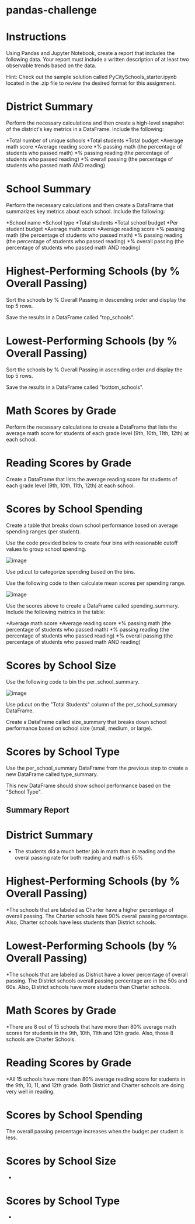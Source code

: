 # pandas-challenge

# Instructions
Using Pandas and Jupyter Notebook, create a report that includes the following data. Your report must include a written description of at least two observable trends based on the data.

Hint: Check out the sample solution called PyCitySchools_starter.ipynb located in the .zip file to review the desired format for this assignment.

# District Summary
Perform the necessary calculations and then create a high-level snapshot of the district's key metrics in a DataFrame.
Include the following:

*Total number of unique schools
*Total students
*Total budget
*Average math score
*Average reading score
*% passing math (the percentage of students who passed math)
*% passing reading (the percentage of students who passed reading)
*% overall passing (the percentage of students who passed math AND reading)

# School Summary
Perform the necessary calculations and then create a DataFrame that summarizes key metrics about each school.
Include the following:

*School name
*School type
*Total students
*Total school budget
*Per student budget
*Average math score
*Average reading score
*% passing math (the percentage of students who passed math)
*% passing reading (the percentage of students who passed reading)
*% overall passing (the percentage of students who passed math AND reading)

# Highest-Performing Schools (by % Overall Passing)
Sort the schools by % Overall Passing in descending order and display the top 5 rows.

Save the results in a DataFrame called "top_schools".

# Lowest-Performing Schools (by % Overall Passing)
Sort the schools by % Overall Passing in ascending order and display the top 5 rows.

Save the results in a DataFrame called "bottom_schools".

# Math Scores by Grade
Perform the necessary calculations to create a DataFrame that lists the average math score for students of each grade level (9th, 10th, 11th, 12th) at each school.

# Reading Scores by Grade
Create a DataFrame that lists the average reading score for students of each grade level (9th, 10th, 11th, 12th) at each school.

# Scores by School Spending
Create a table that breaks down school performance based on average spending ranges (per student).

Use the code provided below to create four bins with reasonable cutoff values to group school spending.

![image](https://github.com/martin0s/pandas-challenge/assets/61669834/ac3959ff-b61a-48a4-b099-bec6a02ac0aa)

Use pd.cut to categorize spending based on the bins.

Use the following code to then calculate mean scores per spending range.

![image](https://github.com/martin0s/pandas-challenge/assets/61669834/89850ef0-5be7-4471-8039-06b7fa92d27e)

Use the scores above to create a DataFrame called spending_summary.
Include the following metrics in the table:

*Average math score
*Average reading score
*% passing math (the percentage of students who passed math)
*% passing reading (the percentage of students who passed reading)
*% overall passing (the percentage of students who passed math AND reading)

# Scores by School Size
Use the following code to bin the per_school_summary.

![image](https://github.com/martin0s/pandas-challenge/assets/61669834/125e9133-9cd1-4cd1-b39c-1a1012a6bbbf)

Use pd.cut on the "Total Students" column of the per_school_summary DataFrame.

Create a DataFrame called size_summary that breaks down school performance based on school size (small, medium, or large).

# Scores by School Type
Use the per_school_summary DataFrame from the previous step to create a new DataFrame called type_summary.

This new DataFrame should show school performance based on the "School Type".

## Summary Report

# District Summary

* The students did a much better job in math than in reading and the overal passing rate for both reading and math is 65%

# Highest-Performing Schools (by % Overall Passing)

*The schools that are labeled as Charter have a higher percentage of overall passing. The Charter schools have 90% overall passing percentage. Also, Charter schools have less students than District schools.

# Lowest-Performing Schools (by % Overall Passing)

*The schools that are labeled as District have a lower percentage of overall passing. The District schools overall passing percentage are in the 50s and 60s. Also, District schools have more students than Charter schools.

# Math Scores by Grade

*There are 8 out of 15 schools that have more than 80% average math scores for students in the 9th, 10th, 11th and 12th grade. Also, those 8 schools are Charter Schools.

# Reading Scores by Grade

*All 15 schools have more than 80% average reading score for students in the 9th, 10, 11, and 12th grade. Both District and Charter schools are doing very well in reading.

# Scores by School Spending

The overall passing percentage increases when the budget per student is less. 

# Scores by School Size

*

# Scores by School Type

*
